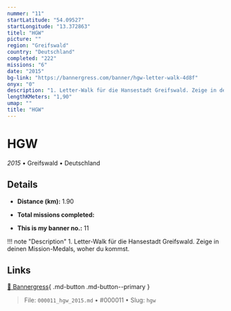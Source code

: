 ```yaml
---
nummer: "11"
startLatitude: "54.09527"
startLongitude: "13.372863"
titel: "HGW"
picture: ""
region: "Greifswald"
country: "Deutschland"
completed: "222"
missions: "6"
date: "2015"
bg-link: "https://bannergress.com/banner/hgw-letter-walk-4d8f"
onyx: "0"
description: "1. Letter-Walk für die Hansestadt Greifswald. Zeige in deinen Mission-Medals, woher du kommst."
lengthKMeters: "1,90"
umap: ""
title: "HGW"
---
```

# HGW

*2015* • Greifswald • Deutschland



## Details
- **Distance (km):** 1.90

- **Total missions completed:** 
- **This is my banner no.:** 11


!!! note "Description"
    1. Letter-Walk für die Hansestadt Greifswald. Zeige in deinen Mission-Medals, woher du kommst.



## Links
[🔗 Bannergress](https://bannergress.com/banner/hgw-letter-walk-4d8f){ .md-button .md-button--primary }



> File: `000011_hgw_2015.md` • #000011 • Slug: `hgw`

